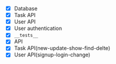 
- [x] Database
- [x] Task API
- [X] User API
- [X] User authentication
- [x] `__tests__`
- [x] API
- [x] Task API(new-update-show-find-delte)
- [X] User API(signup-login-change)